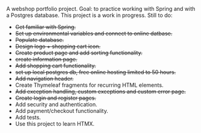 A webshop portfolio project. Goal: to practice working with Spring and with a Postgres database.
This project is a work in progress. Still to do:
- ~~Get familiar with Spring.~~
-  ~~Set up environmental variables and connect to online datbase.~~
- ~~Populate database.~~
- ~~Design logo + shopping cart icon.~~
- ~~Create product page and add sorting functionality.~~
- ~~create information page.~~
- ~~Add shopping cart functionality.~~
- ~~set up local postgres db, free online hosting limited to 50 hours.~~
- ~~Add navigation header.~~
- Create Thymeleaf fragments for recurring HTML elements.
- ~~Add exception handling, custom exceptions and custom error page.~~
- ~~Create login and register pages.~~
- Add security and authentication.
- Add payment/checkout functionality.
- Add tests.
- Use this project to learn HTMX.

